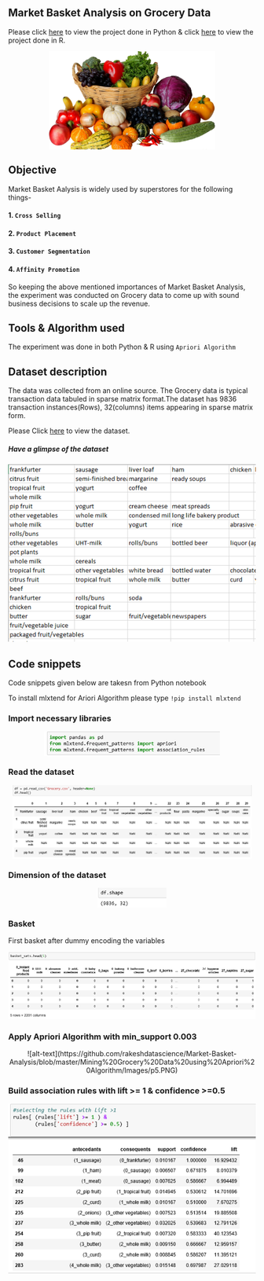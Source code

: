 
## Market Basket Analysis on Grocery Data
Please click [here](https://github.com/rakeshdatascience/Market-Basket-Analysis/blob/master/Mining%20Grocery%20Data%20using%20Apriori%20Algorithm/Notebook/Apriori%2Balgorithm(Python%2BNotebook).ipynb) to view the project done in Python & click [here](https://github.com/rakeshdatascience/Market-Basket-Analysis/blob/master/Mining%20Grocery%20Data%20using%20Apriori%20Algorithm/Notebook/Apriori%20algorithm(R%20codes).ipynb) to view the project done in R.





<p align="center">
  <img src="https://github.com/rakeshdatascience/Market-Basket-Analysis/blob/master/Mining%20Grocery%20Data%20using%20Apriori%20Algorithm/Images/c0a130192ac39588b9adedad3bcb2abe.jpg",alt="neofetch" align="middle" height="200px">
  </p>






## Objective
Market Basket Aalysis is widely used by superstores for the following things-
#### 1. `Cross Selling`
#### 2. `Product Placement`
#### 3. `Customer Segmentation`
#### 4. `Affinity Promotion`

So keeping the above mentioned importances of Market Basket Analysis, the experiment was conducted on Grocery data to come up with sound business decisions to scale up the revenue.

## Tools & Algorithm used
The experiment was done in both Python & R using `Apriori Algorithm`

## Dataset description
The data was collected from an online source. The Grocery data is typical transaction data tabuled in sparse matrix format.The dataset has 9836 transaction instances(Rows), 32(columns) items appearing in sparse matrix form.

Please Click [here](https://github.com/rakeshdatascience/Market-Basket-Analysis/blob/master/Mining%20Grocery%20Data%20using%20Apriori%20Algorithm/Dataset/Grocery.csv) to view the dataset.

##### Have a glimpse of the dataset









![alt-text](https://github.com/rakeshdatascience/Market-Basket-Analysis/blob/master/Mining%20Grocery%20Data%20using%20Apriori%20Algorithm/Images/Capture%60.PNG)



## Code snippets

Code snippets given below are takesn from Python notebook


To install mlxtend for Ariori Algorithm please type 
`!pip install mlxtend`

### Import necessary libraries





<p align="center">
  <img src="https://github.com/rakeshdatascience/Market-Basket-Analysis/blob/master/Mining%20Grocery%20Data%20using%20Apriori%20Algorithm/Images/python%201(import%20lib).PNG",alt="neofetch" align="middle" height="50px">
  </p>



### Read the dataset



<p align="center">
  <img src="https://github.com/rakeshdatascience/Market-Basket-Analysis/blob/master/Mining%20Grocery%20Data%20using%20Apriori%20Algorithm/Images/p-2.PNG",alt="neofetch" align="middle" height="150px">
  </p>
  
  



### Dimension of the dataset

<p align="center">
  <img src="https://github.com/rakeshdatascience/Market-Basket-Analysis/blob/master/Mining%20Grocery%20Data%20using%20Apriori%20Algorithm/Images/p3.PNG",alt="neofetch" align="middle" height="40px">
  </p>
  



### Basket

First basket after dummy encoding the variables



![alt-text](https://github.com/rakeshdatascience/Market-Basket-Analysis/blob/master/Mining%20Grocery%20Data%20using%20Apriori%20Algorithm/Images/p4.PNG)





### Apply Apriori Algorithm with min_support 0.003

<p align="center">
  ![alt-text](https://github.com/rakeshdatascience/Market-Basket-Analysis/blob/master/Mining%20Grocery%20Data%20using%20Apriori%20Algorithm/Images/p5.PNG)
  
  

### Build  association rules with lift >= 1 & confidence >=0.5

 ![alt-text](https://github.com/rakeshdatascience/Market-Basket-Analysis/blob/master/Mining%20Grocery%20Data%20using%20Apriori%20Algorithm/Images/p7.PNG)




























